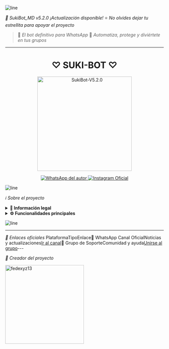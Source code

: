![line](https://raw.githubusercontent.com/ArlindNocaj/animated-lines/main/rainbow-line.gif)

*🚀 SukiBot_MD v5.2.0*
*¡Actualización disponible!*
⭐ _No olvides dejar tu estrellita para apoyar el proyecto_

> 👑 *El bot definitivo para WhatsApp*
> 🍂 _Automatiza, protege y diviértete en tus grupos_

---

<h1 align="center">♡ SUKI-BOT ♡</h1>
<p align="center">
  <img src="https://files.cloudkuimages.guru/images/AV8moLnK.jpg" width="300" alt="SukiBot-V5.2.0">
</p>

<p align="center">
  <a href="https://wa.me/5491156178758">
    <img src="https://img.shields.io/badge/WhatsApp-fedexyz13-25D366?style=for-the-badge&logo=whatsapp" alt="WhatsApp del autor">
  </a>
  <a href="https://www.instagram.com/dev_fedexyz13?">
    <img src="https://img.shields.io/badge/Instagram-@fedexyz13-purple?style=for-the-badge&logo=instagram" alt="Instagram Oficial">
  </a>
</p>

![line](https://raw.githubusercontent.com/ArlindNocaj/animated-lines/main/rainbow-line.gif)

*ℹ️ Sobre el proyecto*

<details>
<summary><b>📘 Información legal</b></summary>

Este bot es un desarrollo *independiente* y *no está afiliado* a `WhatsApp LLC`.
WhatsApp es una marca registrada, y este proyecto no tiene relación oficial con la compañía.
</details>

<details>
<summary><b>⚙️ Funcionalidades principales</b></summary>

> El bot está en constante evolución. Si detectas errores, ¡repórtalos al creador!

✅ Funciones disponibles:

- Interacción por voz y texto
- Configuración avanzada de grupos
- Protección: antidelete, antilink, antispam
- Mensajes de bienvenida personalizados
- Juegos integrados: tictactoe, matemáticas, RPG
- Chatbots: SimSimi y auto-responder
- Creación de stickers desde imagen/video/gif/URL
- SubBot (Jadibot)
- Buscador de Google
- Personalización del menú
- Descarga de música y videos desde YouTube
🔄 ¡Y más funciones en desarrollo!
</details>

![line](https://raw.githubusercontent.com/ArlindNocaj/animated-lines/main/rainbow-line.gif)

---

*🔗 Enlaces oficiales*
PlataformaTipoEnlace📱 WhatsApp Canal OficialNoticias y actualizaciones[Ir al canal](https://whatsapp.com/channel/0029Vai28FR7dmea9gytQm3w)👥 Grupo de SoporteComunidad y ayuda[Unirse al grupo](https://chat.whatsapp.com/GrcUknwrJbNIXIIrbsuXc0)---

*👤 Creador del proyecto*

<a href="https://github.com/Dev-fedexyz13">
  <img src="https://github.com/Dev-fedexyz13.png" width="250" height="250" alt="fedexyz13"/>
</a>
